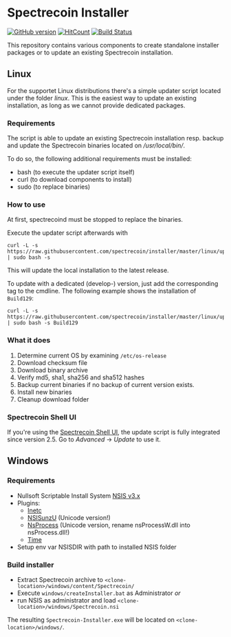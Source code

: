 # Spectrecoin Installer
[![GitHub version](https://badge.fury.io/gh/spectrecoin%2Finstaller.svg)](https://badge.fury.io/gh/spectrecoin%2Finstaller) [![HitCount](http://hits.dwyl.io/spectrecoin/https://github.com/spectrecoin/installer.svg)](http://hits.dwyl.io/spectrecoin/https://github.com/spectrecoin/installer)
[![Build Status](https://ci.spectreproject.io/buildStatus/icon?job=Spectrecoin/installer/master)](https://ci.spectreproject.io/job/Spectrecoin/job/installer/job/master/)

This repository contains various components to create standalone installer packages
or to update an existing Spectrecoin installation.

## Linux
For the supportet Linux distributions there's a simple updater script
located under the folder _linux_. This is the easiest way to update an
existing installation, as long as we cannot provide dedicated packages.

### Requirements
The script is able to update an existing Spectrecoin installation resp.
backup and update the Spectrecoin binaries located on _/usr/local/bin/_.

To do so, the following additional requirements must be installed:
- bash (to execute the updater script itself)
- curl (to download components to install)
- sudo (to replace binaries)

### How to use
At first, spectrecoind must be stopped to replace the binaries.

Execute the updater script afterwards with

```
curl -L -s https://raw.githubusercontent.com/spectrecoin/installer/master/linux/updateSpectrecoin.sh | sudo bash -s
```

This will update the local installation to the latest release.

To update with a dedicated (develop-) version, just add the corresponding
tag to the cmdline. The following example shows the installation of `Build129`:

```
curl -L -s https://raw.githubusercontent.com/spectrecoin/installer/master/linux/updateSpectrecoin.sh | sudo bash -s Build129
```

### What it does
1. Determine current OS by examining `/etc/os-release`
1. Download checksum file
1. Download binary archive
1. Verify md5, sha1, sha256 and sha512 hashes
1. Backup current binaries if no backup of current version exists.
1. Install new binaries
1. Cleanup download folder

### Spectrecoin Shell UI
If you're using the [Spectrecoin Shell UI](https://github.com/spectrecoin/spectrecoin-sh-rpc-ui),
the update script is fully integrated since version 2.5.
Go to _Advanced_ -> _Update_ to use it.

## Windows

### Requirements
* Nullsoft Scriptable Install System [NSIS v3.x](https://nsis.sourceforge.io/Download)
* Plugins:
  * [Inetc](https://nsis.sourceforge.io/Inetc_plug-in)
  * [NSISunzU](https://nsis.sourceforge.io/Nsisunz_plug-in) (Unicode version!)
  * [NsProcess](https://nsis.sourceforge.io/NsProcess_plugin) (Unicode version, rename nsProcessW.dll into nsProcess.dll!)
  * [Time](https://nsis.sourceforge.io/Time_plug-in)
* Setup env var NSISDIR with path to installed NSIS folder

### Build installer
* Extract Spectrecoin archive to `<clone-location>/windows/content/Spectrecoin/`
* Execute `windows/createInstaller.bat` as Administrator
_or_
* run NSIS as administrator and load `<clone-location>/windows/Spectrecoin.nsi`

The resulting `Spectrecoin-Installer.exe` will be located on `<clone-location>/windows/`.
